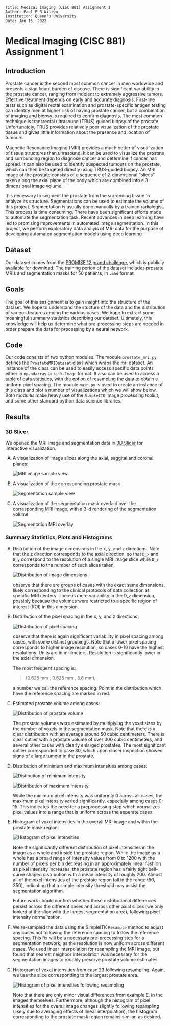 

<link rel="stylesheet" href="https://cdnjs.cloudflare.com/ajax/libs/KaTeX/0.5.1/katex.min.css">
<style type="text/css">
    ol { list-style-type: upper-alpha; }
    ol ol { list-style-type: numbered;}
    img{
    max-height:350px;
}
</style>

    Title: Medical Imaging (CISC 881) Assignment 1
    Author: Paul F R Wilson
    Institution: Queen's University
    Date: Jan 15, 2022

# Medical Imaging (CISC 881) Assignment 1 
## Introduction

Prostate cancer is the second most common cancer in men worldwide and presents a significant burden of disease. There is significant variability in the prostate cancer, ranging from indolent to extremely aggressive tumors. Effective treatment depends on early and accurate diagnosis. First-line tests such as digital rectal examination and prostate-specific antigen testing can identify men at higher risk of having prostate cancer, but a combination of imaging and biopsy is required to confirm diagnosis. The most common technique is transrectal ultrasound (TRUS) guided biopsy of the prostate. Unfortunately, TRUS provides relatively poor visualization of the prostate tissue and gives little information about the presence and location of tumours.

Magnetic Resonance Imaging (MRI) provides a much better of visualization of tissue structures than ultrasound. It can be used to visualize the prostate and surrounding region to diagnose cancer and determine if cancer has spread. It can also be used to identify suspected tumours on the prostate, which can then be targeted directly using TRUS-guided biopsy. An MRI image of the prostate consists of a sequence of 2-dimensional "slices" taken along the axial plane of the body which are combined into a 3-dimensional image volume. 

It is necessary to segment the prostate from the surronding tissue to analyze its structure. Segmentations can be used to estimate the volume of this project. Segmentation is usually done manually by a trained radiologist. This process is time consuming. There have been significant efforts made to automate the segmentation task. Recent advances in deep learning have led to promising improvements in automated image segmentation. In this project, we perform exploratory data analyis of MRI data for the purpose of developing automated segmentation models using deep learning. 

## Dataset

Our dataset comes from the [PROMISE 12 grand challenge](https://promise12.grand-challenge.org/), which is publicly available for download. The training porion of the dataset includes prostate MRIs and segmentation masks for 50 patients, in `.mhd` format. 

## Goals

The goal of this assignment is to gain insight into the structure of the dataset. We hope to understand the stucture of the data and the distribution of various features among the various cases. We hope to extract some meaningful summary statistics describing our dataset. Ultimately, this knowledge will help us determine what pre-processing steps are needed in order prepare the data for processing by a neural network. 

## Code

Our code consists of two python modules. The module `prostate_mri.py` defines the `ProstateMRIDataset` class which wraps the mri dataset. An instance of the class can be used to easily access specific data points either in `np.ndarray` or `sitk.Image` format. It also can be used to access a table of data statistics, with the option of resampling the data to obtain a uniform pixel spacing. The module `main.py` is used to create an instance of this class and plot a number of visualizations which we will show below. Both modules make heavy use of the `SimpleITK` image processing toolkit, and some other standard python data science libraries. 

## Results

### 3D Slicer

We opened the MRI image and segmentation data in [3D Slicer](https://www.slicer.org/) for interactive visualization. 

1. A visualization of image slices along the axial, saggital and coronal planes:
    
    ![MRI image sample view](Case33_MRI_Sample_view.png)

2. A visualization of the corresponding prostate mask 
    
    ![Segmentation sample view](Case33_Segmentation_Sample_View.png.png)

3. A visualization of the segmentation mask overlaid over the corresponding MRI image, with a 3-d rendering of the segmentation volume
   
   ![Segmentation MRI overlay](Case33_Segmentation_MRI_overlay.png)


### Summary Statistics, Plots and Histograms

1. Distrbution of the image dimensions in the x, y, and z directions. Note that the z direction corresponds to the axial direction, so that `D_x` and `D_y` correspond to the resolution of a single MRI image slice while `D_z` corresponds to the number of such slices taken. 

    ![Distribution of image dimensions](plots/DimensionScatterPlot.png)

    observe that there are groups of cases with the exact same dimensions, likely corresponding to the clinical protocols of data collection at specific MRI centers. There is more variability in the D_z dimension, possibly because the volumes were restricted to a specific region of interest (ROI) in this dimension.

2. Distribution of the pixel spacing in the x, y, and z directions.
    
    ![Distribution of pixel spacing](plots/SpacingScatterPlot.png)

    observe that there is again significant variability in pixel spacing among cases, with some distinct groupings. Note that a lower pixel spacing corresponds to higher image resolution, so cases 0-10 have the highest resolutions. Units are in millimeters. Resolution is significantly lower in the axial dimension. 

    The most frequent spacing is:  
    >(0.625 mm , 0.625 mm , 3.6 mm),
    
    a number we call the reference spacing. Point in the distribution which have the reference spacing are marked in red. 

3. Estimated prostate volume among cases:
   
    ![Distribution of prostate volume](plots/ProstateVolumes.png)

    The prostate volumes were estimated by multiplying the voxel sizes by the number of voxels in the segmentation mask. Note that there is a clear distribution with an average around 50 cubic centimeters. There is clear outlier with a prostate volume of over 300 cubic centimeters, and several other cases with clearly enlarged prostates. The most significant outlier corresponded to case 30, which upon closer inspection showed signs of a large tumour in the prostate. 

4. Distribution of minimum and maximum intensities among cases: 
    
    ![Distibution of minimum intensity](plots/MinIntensityDistribution.png)

    ![Distribution of maximum intensity](plots/MaxIntensityDistribution.png)
    
    While the minimum pixel intensity was uniformly 0 across all cases, the maximum pixel intensity varied significantly, especially among cases 0-15. This indicates the need for a preprocessing step which normalizes pixel values into a range that is uniform across the seperate cases. 

5. Histogram of voxel intensities in the overall MRI image and within the prostate mask region: 
    
    ![Histogram of pixel intensities](plots/Case33IntensityHistogram.png)

    Note the significantly different distribution of pixel intensities in the image as a whole and inside the prostate region. While the image as a whole has a broad range of intensity values from 0 to 1200 with the number of pixels per bin decreasing in an approximately linear fashion as pixel intensity increases, the prostate region has a fairly tight bell-curve shaped distribution with a mean intensity of roughly 200. Almost all of the pixel intensities of the prostate region fall in the range (50, 350], indicating that a simple intensity threshold may assist the segmentation algorithm. 

    Future work should confirm whether these distributional differences persist across the different cases and across other axial slices (we only looked at the slice with the largest segmentation area), following pixel intensity normalization. 

6.  We re-sampled the data using the SimpleITK `Resample` method to adjust any cases not following the reference spacing to follow the reference spacing. This fix will be a necessary pre-processing step for a segmentation network, as the resolution is now uniform across different cases. We used linear interpolation for resampling the MRI image, but found that nearest neighbor interpolation was necessary for the segmentation images to roughly preserve prostate volume estimates. 

7. Histogram of voxel intensities from case 23 following resampling. Again, we use the slice corresponding to the largest prostate area. 
    
    ![Histogram of pixel intensities following resampling](plots/Case33IntensityHistogram_Resampled.png)

    Note that there are only minor visual differences from example E. in the images themselves. Furthermore, although the histogram of pixel intensities for the overall image changes slightly following resampling (likely due to averaging effects of linear interpolation), the histogram corresponding to the prostate mask region remains similar, as desired. 